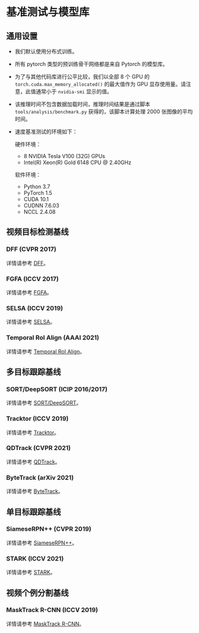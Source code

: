 # 基准测试与模型库

## 通用设置

- 我们默认使用分布式训练。
- 所有 pytorch 类型的预训练骨干网络都是来自 Pytorch 的模型库。
- 为了与其他代码库进行公平比较，我们以全部 8 个 GPU 的 `torch.cuda.max_memory_allocated()` 的最大值作为 GPU 显存使用量。请注意，此值通常小于 `nvidia-smi` 显示的值。
- 该推理时间不包含数据加载时间，推理时间结果是通过脚本 `tools/analysis/benchmark.py` 获得的，该脚本计算处理 2000 张图像的平均时间。
- 速度基准测试的环境如下：

    硬件环境：
    - 8 NVIDIA Tesla V100 (32G) GPUs
    - Intel(R) Xeon(R) Gold 6148 CPU @ 2.40GHz

    软件环境：
    - Python 3.7
    - PyTorch 1.5
    - CUDA 10.1
    - CUDNN 7.6.03
    - NCCL 2.4.08

## 视频目标检测基线

### DFF (CVPR 2017)

详情请参考 [DFF](https://github.com/open-mmlab/mmtracking/blob/master/configs/vid/dff/README.md)。

### FGFA (ICCV 2017)

详情请参考 [FGFA](https://github.com/open-mmlab/mmtracking/blob/master/configs/vid/fgfa/README.md)。

### SELSA (ICCV 2019)

详情请参考 [SELSA](https://github.com/open-mmlab/mmtracking/blob/master/configs/vid/selsa/README.md)。

### Temporal RoI Align (AAAI 2021)

详情请参考 [Temporal RoI Align](https://github.com/open-mmlab/mmtracking/blob/master/configs/vid/temporal_roi_align)。

## 多目标跟踪基线

### SORT/DeepSORT (ICIP 2016/2017)

详情请参考 [SORT/DeepSORT](https://github.com/open-mmlab/mmtracking/blob/master/configs/mot/deepsort/README.md)。

### Tracktor (ICCV 2019)

详情请参考 [Tracktor](https://github.com/open-mmlab/mmtracking/blob/master/configs/mot/tracktor/README.md)。

### QDTrack (CVPR 2021)

详情请参考 [QDTrack](https://github.com/open-mmlab/mmtracking/blob/master/configs/mot/qdtrack/README.md)。

### ByteTrack (arXiv 2021)

详情请参考 [ByteTrack](https://github.com/open-mmlab/mmtracking/blob/master/configs/mot/bytetrack)。

## 单目标跟踪基线

### SiameseRPN++ (CVPR 2019)

详情请参考 [SiameseRPN++](https://github.com/open-mmlab/mmtracking/blob/master/configs/sot/siamese_rpn/README.md)。

### STARK (ICCV 2021)

详情请参考 [STARK](https://github.com/open-mmlab/mmtracking/blob/master/configs/sot/stark)。

## 视频个例分割基线

### MaskTrack R-CNN (ICCV 2019)

详情请参考 [MaskTrack R-CNN](https://github.com/open-mmlab/mmtracking/blob/master/configs/vis/masktrack_rcnn)。
